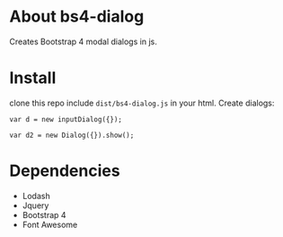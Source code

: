 # About bs4-dialog

Creates Bootstrap 4 modal dialogs in js.

# Install

clone this repo
include `dist/bs4-dialog.js` in your html.
Create dialogs: 

```
var d = new inputDialog({});

var d2 = new Dialog({}).show();
```


# Dependencies

- Lodash
- Jquery
- Bootstrap 4
- Font Awesome

